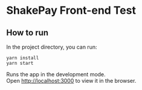 # ShakePay Front-end Test

## How to run

In the project directory, you can run:

`yarn install`\
`yarn start`

Runs the app in the development mode.\
Open [http://localhost:3000](http://localhost:3000) to view it in the browser.

